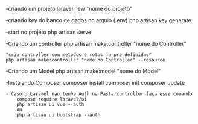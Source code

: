 -criando um projeto
    laravel new "nome do projeto"

-criando key do banco de dados no arquio (.env)
    php artisan key:generate

-start no projeto
    php artisan serve

-Criando um controller
    php artisan make:controller "nome do Controller"
    
    "cria controller com metodos e rotas ja pre definidas"
    php artisan make:controller "nome do Controller" --resource
    
-Criando um Model
    php artisan make:model "nome do Model"

-Instalando Composer
    composer install
    composer init
    composer update

    - Caso o Laravel nao tenha Auth na Pasta controller faça esse comando
        compose require laravel/ui
        php artisan ui vue --auth
        ou 
        php artisan ui bootstrap --auth